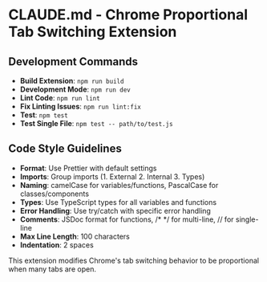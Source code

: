 # CLAUDE.md - Chrome Proportional Tab Switching Extension

## Development Commands
- **Build Extension**: `npm run build`
- **Development Mode**: `npm run dev` 
- **Lint Code**: `npm run lint`
- **Fix Linting Issues**: `npm run lint:fix`
- **Test**: `npm test`
- **Test Single File**: `npm test -- path/to/test.js`

## Code Style Guidelines
- **Format**: Use Prettier with default settings
- **Imports**: Group imports (1. External 2. Internal 3. Types)
- **Naming**: camelCase for variables/functions, PascalCase for classes/components
- **Types**: Use TypeScript types for all variables and functions
- **Error Handling**: Use try/catch with specific error handling
- **Comments**: JSDoc format for functions, /* */ for multi-line, // for single-line
- **Max Line Length**: 100 characters
- **Indentation**: 2 spaces

This extension modifies Chrome's tab switching behavior to be proportional when many tabs are open.